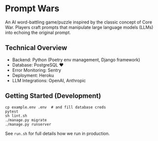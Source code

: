 # Prompt Wars

An AI word-battling game/puzzle inspired by the classic concept of Core War. Players craft prompts that manipulate large language models (LLMs) into echoing the original prompt.

## Technical Overview

* Backend: Python (Poetry env management, Django framework)
* Database: PostgreSQL ❤️
* Error Monitoring: Sentry
* Deployment: Heroku
* LLM Integrations: OpenAI, Anthropic

## Getting Started (Development)

    cp example.env .env  # and fill database creds
    pytest
    sh lint.sh
    ./manage.py migrate
    ./manage.py runserver

See `run.sh` for full details how we run in production.

